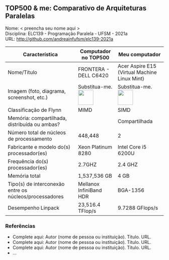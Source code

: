 TOP500 & me: Comparativo de Arquiteturas Paralelas
--------------------------------------------------

Nome: < preencha seu nome aqui >  
Disciplina: ELC139 - Programação Paralela - UFSM - 2021a  
URL: http://github.com/andreainfufsm/elc139-2021a  

| Característica                                            | Computador no TOP500  | Meu computador    |
| --------------------------------------------------------- | --------------------- | ---------------   |
| Nome/Título                                               |FRONTERA - DELL C6420 |Acer Aspire E15 (Virtual Machine Linux Mint)|
| Imagem (foto, diagrama, screenshot, etc.)                 | Substitua-me. <img src="https://www.tacc.utexas.edu/image/journal/article?img_id=1805393&t=1575409498704" width="48"> | Substitua-me. <img src="http://www.top500.org/static//images/Top500_logo.png" width="48">|
| Classificação de Flynn                                    |         MIMD          |       SIMD        |
| Memória: compartilhada, distribuída ou ambas?             |                       |   Compartilhada   |
| Número total de núcleos de processamento                  |        448,448        |         2         |
| Fabricante e modelo do(s) processador(es)                 |  Xeon Platinum 8280   |Intel Core i5 6200U|
| Frequência do(s) processador(es)                          |       2.7GHZ          |      2.4 GHZ      |
| Memória total                                             |      1,537,536 GB     |       4 GB        |
| Tipo(s) de interconexão entre os núcleos/processadores    |Mellanox InfiniBand HDR|      BGA-1356     |
| Desempenho Linpack                                        |    23,516.4 TFlop/s   |  9.7288 GFlops/s  |

### Referências
- Complete aqui: Autor (nome de pessoa ou instituição). Título. URL.
- Complete aqui: Autor (nome de pessoa ou instituição). Título. URL.
- Complete aqui: Autor (nome de pessoa ou instituição). Título. URL.
- ...
